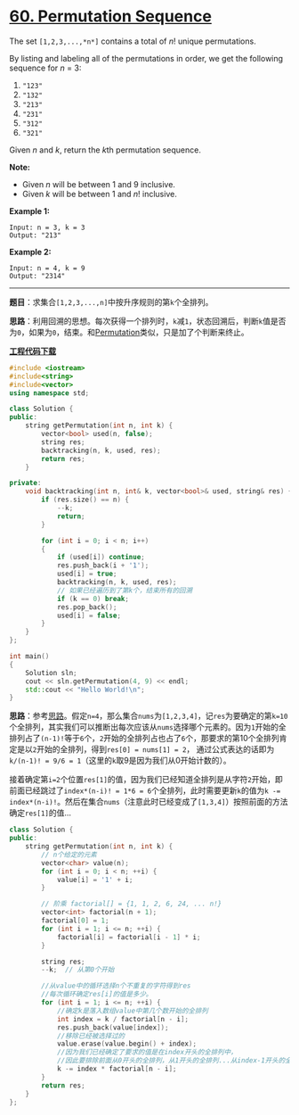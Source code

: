 # [60. Permutation Sequence](https://leetcode.com/problems/permutation-sequence/)

The set `[1,2,3,...,*n*]` contains a total of *n*! unique permutations.

By listing and labeling all of the permutations in order, we get the following sequence for *n* = 3:

1. `"123"`
2. `"132"`
3. `"213"`
4. `"231"`
5. `"312"`
6. `"321"`

Given *n* and *k*, return the *k*th permutation sequence.

**Note:**

- Given *n* will be between 1 and 9 inclusive.
- Given *k* will be between 1 and *n*! inclusive.

**Example 1:**

```
Input: n = 3, k = 3
Output: "213"
```

**Example 2:**

```
Input: n = 4, k = 9
Output: "2314"
```

-----

**题目**：求集合`[1,2,3,...,n]`中按升序规则的第`k`个全排列。

**思路**：利用回溯的思想。每次获得一个排列时，`k`减`1`，状态回溯后，判断`k`值是否为`0`，如果为`0`，结束。和[Permutation](https://blog.csdn.net/grllery/article/details/86540690)类似，只是加了个判断来终止。

[**工程代码下载**](https://github.com/shenkh/leetcode)

```cpp
#include <iostream>
#include<string>
#include<vector>
using namespace std;

class Solution {
public:
    string getPermutation(int n, int k) {
        vector<bool> used(n, false);
        string res;
        backtracking(n, k, used, res);
        return res;
    }

private:
    void backtracking(int n, int& k, vector<bool>& used, string& res) {
        if (res.size() == n) {
            --k;
            return;
        }

        for (int i = 0; i < n; i++)
        {
            if (used[i]) continue;
            res.push_back(i + '1');
            used[i] = true;
            backtracking(n, k, used, res);
            // 如果已经遍历到了第k个，结束所有的回溯
            if (k == 0) break;
            res.pop_back();
            used[i] = false;
        }
    }
};

int main()
{
    Solution sln;
    cout << sln.getPermutation(4, 9) << endl;
    std::cout << "Hello World!\n";
}
```

**思路**：参考[思路](https://leetcode.com/problems/permutation-sequence/discuss/22507/%22Explain-like-I'm-five%22-Java-Solution-in-O(n))。假定`n=4`，那么集合`nums`为`[1,2,3,4]`，记`res`为要确定的第`k=10`个全排列，其实我们可以推断出每次应该从`nums`选择哪个元素的。因为`1`开始的全排列占了`(n-1)!`等于`6`个，`2`开始的全排列占也占了`6`个，那要求的第10个全排列肯定是以`2`开始的全排列，得到`res[0] = nums[1] = 2`， 通过公式表达的话即为`k/(n-1)! = 9/6 = 1`（这里的`k`取9是因为我们从0开始计数的）。

接着确定第`i=2`个位置`res[1]`的值，因为我们已经知道全排列是从字符`2`开始，即前面已经跳过了`index*(n-i)! = 1*6 = 6`个全排列，此时需要更新`k`的值为`k -= index*(n-i)!`。然后在集合`nums`（注意此时已经变成了`[1,3,4]`）按照前面的方法确定`res[1]`的值...

```cpp
class Solution {
public:
    string getPermutation(int n, int k) {
        // n个给定的元素
        vector<char> value(n);
        for (int i = 0; i < n; ++i) {
            value[i] = '1' + i;
        }

        // 阶乘 factorial[] = {1, 1, 2, 6, 24, ... n!}
        vector<int> factorial(n + 1);
        factorial[0] = 1;
        for (int i = 1; i <= n; ++i) {
            factorial[i] = factorial[i - 1] * i;
        }

        string res;
        --k;  // 从第0个开始

        //从value中的循环选择n个不重复的字符得到res
        //每次循环确定res[i]的值是多少。
        for (int i = 1; i <= n; ++i) {
            //确定k是落入数组value中第几个数开始的全排列
            int index = k / factorial[n - i];
            res.push_back(value[index]);
            //移除已经被选择过的
            value.erase(value.begin() + index);
            //因为我们已经确定了要求的值是在index开头的全排列中，
            //因此要排除前面从0开头的全排列，从1开头的全排列...从index-1开头的全排列，更新k
            k -= index * factorial[n - i];
        }
        return res;
    }
};
```

